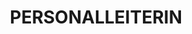 ---
name: pat hays
draft: true
title: PERSONALLEITERIN
quote: >-
  Teamwork und Familiarität machen Merritt als Unternehmen erfolgreich. Wir
  geben alles für das Engagement und die Motivation unserer Mitarbeiter und
  stellen sicher, dass jeder genau weiß, wie wertvoll die jeweils geleistete
  Arbeit für das gesamte Unternehmen ist.
details: >-
  Patricia „Pat“ Hays ist als Personalleiterin von Merritt vorrangig mit der
  Optimierung von Unternehmensstruktur und Teams betraut. Pat Hays ist seit drei
  Jahren bei Merritt tätig und bringt ihre 25-jährige Erfahrungen als
  Personalexpertin in ihre Arbeit ein.



  Personalmanagement sowie entsprechende Richtlinien, Programme und Prozesse
  gehören in den Verantwortungsbereich von Pat Hays. Sie ist zuständig für
  sämtliche Personalangelegenheiten bei Merritt, einschließlich Compliance,
  Einarbeitung, Managementschulungen, Einstellungs- und Entlassungsverfahren,
  Vorstellungsgespräche, Vergütungsempfehlungen, Boniprogramme und tägliche
  Mitarbeiterfragen. Mit ihrer herausragenden Kenntnisse und Fertigkeiten
  bewätligt sich alle Herausforderungen in Tagesgeschäfts und unterstützt
  Mitarbeiter beim Erreichen privater sowie beruflicher Ziele.



  Pat Hays ist Mitglied der Society of Human Resource Management und Certified
  Professional Human Resources.
image: /uploads/staff-13.jpg
display_number: 14
_comments:
  image: file should be ~600px wide
  lang: '''en'' for english, ''de'' for german (lowercase)'
  draft: drafts are saved but not published
lang: de
---